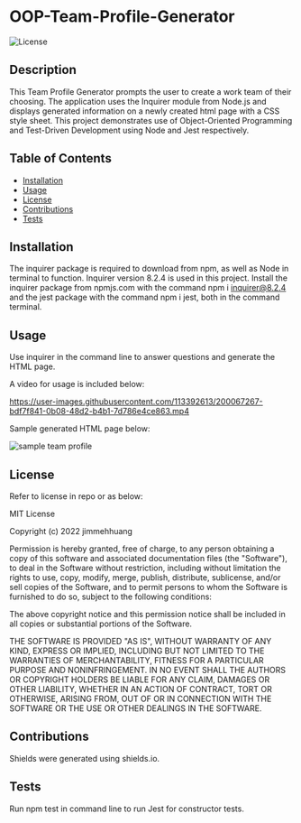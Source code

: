 # OOP-Team-Profile-Generator
![License](https://img.shields.io/badge/License-MIT-blue)

## Description
This Team Profile Generator prompts the user to create a work team of their choosing. The application uses the Inquirer module from Node.js and displays generated information on a newly created html page with a CSS style sheet. This project demonstrates use of Object-Oriented Programming and Test-Driven Development using Node and Jest respectively.

## Table of Contents
* [Installation](#installation)
* [Usage](#usage)
* [License](#license)
* [Contributions](#contributions)
* [Tests](#tests)

## Installation
The inquirer package is required to download from npm, as well as Node in terminal to function. Inquirer version 8.2.4 is used in this project. Install the inquirer package from npmjs.com with the command npm i inquirer@8.2.4 and the jest package with the command npm i jest, both in the command terminal.

## Usage
Use inquirer in the command line to answer questions and generate the HTML page.

A video for usage is included below:


https://user-images.githubusercontent.com/113392613/200067267-bdf7f841-0b08-48d2-b4b1-7d786e4ce863.mp4


Sample generated HTML page below:

![sample team profile](https://user-images.githubusercontent.com/113392613/200066244-16c3d6d6-be8e-425c-8751-5f05f1d7182b.png)


## License
Refer to license in repo or as below:

MIT License

Copyright (c) 2022 jimmehhuang

Permission is hereby granted, free of charge, to any person obtaining a copy of this software and associated documentation files (the "Software"), to deal in the Software without restriction, including without limitation the rights to use, copy, modify, merge, publish, distribute, sublicense, and/or sell copies of the Software, and to permit persons to whom the Software is furnished to do so, subject to the following conditions:

The above copyright notice and this permission notice shall be included in all copies or substantial portions of the Software.

THE SOFTWARE IS PROVIDED "AS IS", WITHOUT WARRANTY OF ANY KIND, EXPRESS OR IMPLIED, INCLUDING BUT NOT LIMITED TO THE WARRANTIES OF MERCHANTABILITY, FITNESS FOR A PARTICULAR PURPOSE AND NONINFRINGEMENT. IN NO EVENT SHALL THE AUTHORS OR COPYRIGHT HOLDERS BE LIABLE FOR ANY CLAIM, DAMAGES OR OTHER LIABILITY, WHETHER IN AN ACTION OF CONTRACT, TORT OR OTHERWISE, ARISING FROM, OUT OF OR IN CONNECTION WITH THE SOFTWARE OR THE USE OR OTHER DEALINGS IN THE SOFTWARE.

## Contributions
Shields were generated using shields.io.

## Tests
Run npm test in command line to run Jest for constructor tests. 
